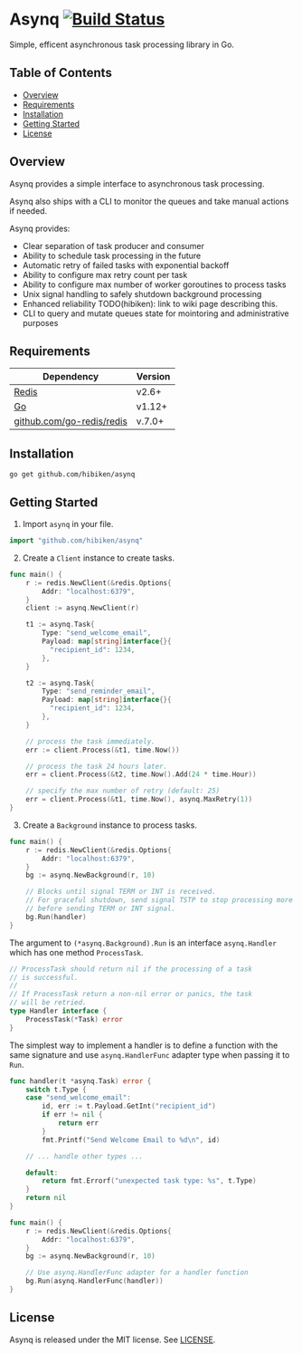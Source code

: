 # Asynq&nbsp;[![Build Status](https://travis-ci.com/hibiken/asynq.svg?token=paqzfpSkF4p23s5Ux39b&branch=master)](https://travis-ci.com/hibiken/asynq)

Simple, efficent asynchronous task processing library in Go.

## Table of Contents

- [Overview](#overview)
- [Requirements](#requirements)
- [Installation](#installation)
- [Getting Started](#getting-started)
- [License](#license)

## Overview

Asynq provides a simple interface to asynchronous task processing.

Asynq also ships with a CLI to monitor the queues and take manual actions if needed.

Asynq provides:

- Clear separation of task producer and consumer
- Ability to schedule task processing in the future
- Automatic retry of failed tasks with exponential backoff
- Ability to configure max retry count per task
- Ability to configure max number of worker goroutines to process tasks
- Unix signal handling to safely shutdown background processing
- Enhanced reliability TODO(hibiken): link to wiki page describing this.
- CLI to query and mutate queues state for mointoring and administrative purposes

## Requirements

| Dependency                                                     | Version |
| -------------------------------------------------------------- | ------- |
| [Redis](https://redis.io/)                                     | v2.6+   |
| [Go](https://golang.org/)                                      | v1.12+  |
| [github.com/go-redis/redis](https://github.com/go-redis/redis) | v.7.0+  |

## Installation

```
go get github.com/hibiken/asynq
```

## Getting Started

1. Import `asynq` in your file.

```go
import "github.com/hibiken/asynq"
```

2. Create a `Client` instance to create tasks.

```go
func main() {
    r := redis.NewClient(&redis.Options{
        Addr: "localhost:6379",
    }
    client := asynq.NewClient(r)

    t1 := asynq.Task{
        Type: "send_welcome_email",
        Payload: map[string]interface{}{
          "recipient_id": 1234,
        },
    }

    t2 := asynq.Task{
        Type: "send_reminder_email",
        Payload: map[string]interface{}{
          "recipient_id": 1234,
        },
    }

    // process the task immediately.
    err := client.Process(&t1, time.Now())

    // process the task 24 hours later.
    err = client.Process(&t2, time.Now().Add(24 * time.Hour))

    // specify the max number of retry (default: 25)
    err = client.Process(&t1, time.Now(), asynq.MaxRetry(1))
}
```

3. Create a `Background` instance to process tasks.

```go
func main() {
    r := redis.NewClient(&redis.Options{
        Addr: "localhost:6379",
    }
    bg := asynq.NewBackground(r, 10)

    // Blocks until signal TERM or INT is received.
    // For graceful shutdown, send signal TSTP to stop processing more tasks
    // before sending TERM or INT signal.
    bg.Run(handler)
}
```

The argument to `(*asynq.Background).Run` is an interface `asynq.Handler` which has one method `ProcessTask`.

```go
// ProcessTask should return nil if the processing of a task
// is successful.
//
// If ProcessTask return a non-nil error or panics, the task
// will be retried.
type Handler interface {
    ProcessTask(*Task) error
}
```

The simplest way to implement a handler is to define a function with the same signature and use `asynq.HandlerFunc` adapter type when passing it to `Run`.

```go
func handler(t *asynq.Task) error {
    switch t.Type {
    case "send_welcome_email":
        id, err := t.Payload.GetInt("recipient_id")
        if err != nil {
            return err
        }
        fmt.Printf("Send Welcome Email to %d\n", id)

    // ... handle other types ...

    default:
        return fmt.Errorf("unexpected task type: %s", t.Type)
    }
    return nil
}

func main() {
    r := redis.NewClient(&redis.Options{
        Addr: "localhost:6379",
    }
    bg := asynq.NewBackground(r, 10)

    // Use asynq.HandlerFunc adapter for a handler function
    bg.Run(asynq.HandlerFunc(handler))
}
```

## License

Asynq is released under the MIT license. See [LICENSE](https://github.com/hibiken/asynq/blob/master/LICENSE).

